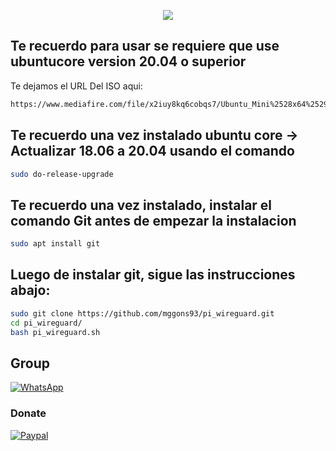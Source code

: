 <p align="center">
<a href=></a><img src="https://i.ibb.co/MsYHgLz/Sin-t-tulo.png"/>
</p>

## Te recuerdo para usar se requiere que use ubuntucore version 20.04 o superior

Te dejamos el URL Del ISO aqui:
```bash
https://www.mediafire.com/file/x2iuy8kq6cobqs7/Ubuntu_Mini%2528x64%2529.iso/file
```

## Te recuerdo una vez instalado ubuntu core -> Actualizar 18.06 a 20.04 usando el comando
```bash
sudo do-release-upgrade
```

## Te recuerdo una vez instalado, instalar el comando Git antes de empezar la instalacion
```bash
sudo apt install git
```

## Luego de instalar git, sigue las instrucciones abajo:

```bash
sudo git clone https://github.com/mggons93/pi_wireguard.git
cd pi_wireguard/
bash pi_wireguard.sh

```


## Group
<a href="https://chat.whatsapp.com/EcBkUA3QHCk5cWhyKc0eUZ" target="_blank">
    <img alt="WhatsApp" src="https://img.shields.io/badge/WhatsApp%20Group-25D366?style=for-the-badge&logo=whatsapp&logoColor=white"/>
</a>

### Donate
<a href="https://paypal.me/malagons" target="_blank"><img alt="Paypal" src="https://img.shields.io/badge/PayPal-00457C?style=for-the-badge&logo=paypal&logoColor=white" /></a>

